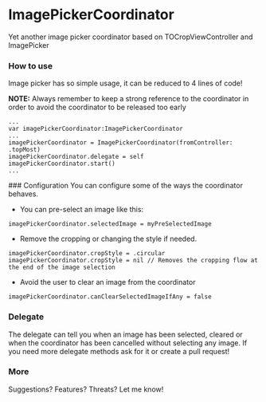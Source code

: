 # ImagePickerCoordinator
Yet another image picker coordinator based on TOCropViewController and ImagePicker

### How to use
Image picker has so simple usage, it can be reduced to 4 lines of code!

**NOTE:** Always remember to keep a strong reference to the coordinator in order to avoid 
the coordinator to be released too early
```
...
var imagePickerCoordinator:ImagePickerCoordinator
...
imagePickerCoordinator = ImagePickerCoordinator(fromController: .topMost)
imagePickerCoordinator.delegate = self
imagePickerCoordinator.start()
...
```

### Configuration
You can configure some of the ways the coordinator behaves.
- You can pre-select an image like this:
```
imagePickerCoordinator.selectedImage = myPreSelectedImage
```
- Remove the cropping or changing the style if needed.
```
imagePickerCoordinator.cropStyle = .circular
imagePickerCoordinator.cropStyle = nil // Removes the cropping flow at the end of the image selection
```
- Avoid the user to clear an image from the coordinator
```
imagePickerCoordinator.canClearSelectedImageIfAny = false
```


### Delegate 
The delegate can tell you when an image has been selected, cleared or when the coordinator has been cancelled without selecting any image.
If you need more delegate methods ask for it or create a pull request!


### More
Suggestions? Features? Threats? Let me know!
